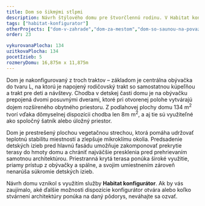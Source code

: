 ```yaml
---
title: Dom so šikmými stĺpmi
description: Návrh štýlového domu pre štvorčlennú rodinu. V Habitat konfigurátore sme skombinovali optimalizovanú centrálnu dispozíciu a luxusné stvárnenie architektúry. Všetky presklenia smerom do záhrady majú nadštandarné rozmery, ktoré nadväzujú na výšku tienenia a prekrytia terasy. Na fasáde je použitá kombinácia tehlového obkladu s bielou omietkou, doplnenou antracitovými rámami okien.
tags: ["habitat-konfigurator"]
otherProjects: ["dom-v-zahrade","dom-za-mestom","dom-so-saunou-na-povazi"]
order: 23

vykurovanaPlocha: 134
uzitkovaPlocha: 134
pocetIzieb: 5
rozmeryDomu: 16,875m x 11,875m
---
```


Dom je nakonfigurovaný z troch traktov – základom je centrálna obývačka do tvaru L, na ktorú je napojený rodičovský trakt so samostatnou kúpeľňou a trakt pre deti a návštevy. Chodba v detskej časti domu je na obývačku prepojená dvomi posuvnými dverami, ktoré pri otvorenej polohe vytvárajú dojem rozšíreného obytného priestoru. Z podlahovej plochy domu 134 m<sup>2</sup> tvorí vďaka dômyselnej dispozícii chodba len 8m m<sup>2</sup>, a aj tie sú využiteľné ako spoločný šatník alebo úložný priestor.

Dom je prestrešený plochou vegetačnou strechou, ktorá pomáha udržovať teplotnú stabilitu miestností a zlepšuje mikroklímu okolia. Predsadenie detských izieb pred hlavnú fasádu umožňuje zakomponovať prekrytie terasy do hmoty domu a chrániť najväčšie presklenia pred prehrievaním samotnou architektúrou. Priestranná krytá terasa ponúka široké využitie, priamy prístup z obývačky a spálne, a svojim umiestnením zároveň nenarúša súkromie detských izieb.

Návrh domu vznikol s využitím služby <strong>Habitat konfigurátor</strong>. Ak by vás zaujímalo, aké ďalšie možnosti dispozície konfigurátor otvára alebo koľko stvárnení architektúry ponúka na daný pôdorys, neváhajte sa ozvať.

   
